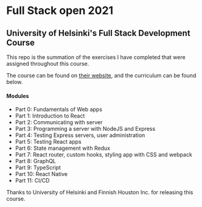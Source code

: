 # Full Stack open 2021

## University of Helsinki's Full Stack Development Course

This repo is the summation of the exercises I have completed that were assigned throughout this course.

The course can be found on [their website](https://fullstackopen.com/en/), and the curriculum can be found below.


#### Modules
- Part 0: Fundamentals of Web apps
- Part 1: Introduction to React
- Part 2: Communicating with server
- Part 3: Programming a server with NodeJS and Express
- Part 4: Testing Express servers, user administration
- Part 5: Testing React apps
- Part 6: State management with Redux
- Part 7: React router, custom hooks, styling app with CSS and webpack
- Part 8: GraphQL
- Part 9: TypeScript
- Part 10: React Native
- Part 11: CI/CD

Thanks to University of Helsinki and Finnish Houston Inc. for releasing this course.